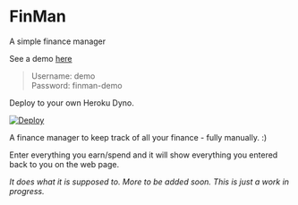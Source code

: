 # FinMan
A simple finance manager

See a demo [here](https://finman-demo.herokuapp.com/)

> Username: demo  
> Password: finman-demo  


Deploy to your own Heroku Dyno.

[![Deploy](https://www.herokucdn.com/deploy/button.svg)](https://heroku.com/deploy)

A finance manager to keep track of all your finance - fully manually. :)

Enter everything you earn/spend and it will show everything you entered back to you on the web page.

*It does what it is supposed to. More to be added soon. This is just a work in progress.*
